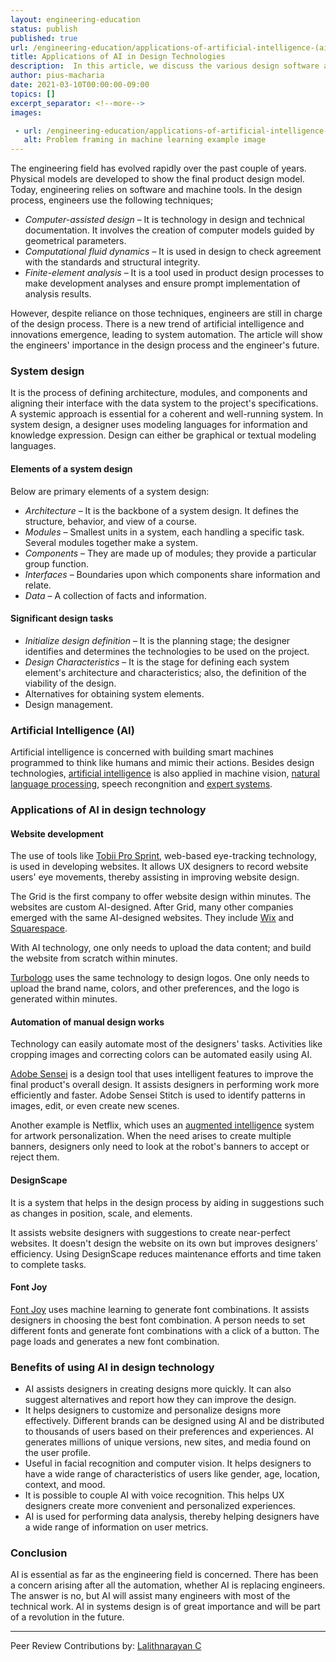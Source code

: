 ```yaml
---
layout: engineering-education
status: publish
published: true
url: /engineering-education/applications-of-artificial-intelligence-(ai)-in-design-systems/
title: Applications of AI in Design Technologies
description:  In this article, we discuss the various design software and the application of AI in these systems. By going through the article, one will understand AI's role in the design systems and how the design workflow is modified with AI in place. 
author: pius-macharia
date: 2021-03-10T00:00:00-09:00
topics: []
excerpt_separator: <!--more-->
images:

 - url: /engineering-education/applications-of-artificial-intelligence-(ai)-in-design-systems/hero.jpg
   alt: Problem framing in machine learning example image
---
```


The engineering field has evolved rapidly over the past couple of years. Physical models are developed to show the final product design model. Today, engineering relies on software and machine tools. In the design process, engineers use the following techniques;

- _Computer-assisted design_ – It is technology in design and technical documentation. It involves the creation of computer models guided by geometrical parameters.
- _Computational fluid dynamics_ – It is used in design to check agreement with the standards and structural integrity.
- _Finite-element analysis_ – It is a tool used in product design processes to make development analyses and ensure prompt implementation of analysis results.

However, despite reliance on those techniques, engineers are still in charge of the design process. There is a new trend of artificial intelligence and innovations emergence, leading to system automation. The article will show the engineers' importance in the design process and the engineer's future.

### System design
It is the process of defining architecture, modules, and components and aligning their interface with the data system to the project's specifications. A systemic approach is essential for a coherent and well-running system. In system design, a designer uses modeling languages for information and knowledge expression. Design can either be graphical or textual modeling languages.

#### Elements of a system design
Below are primary elements of a system design: 

- _Architecture_ – It is the backbone of a system design. It defines the structure, behavior, and view of a course.
- _Modules_ – Smallest units in a system, each handling a specific task. Several modules together make a system.
- _Components_ – They are made up of modules; they provide a particular group function.
- _Interfaces_ – Boundaries upon which components share information and relate.
- _Data_ – A collection of facts and information.

#### Significant design tasks 
- _Initialize design definition_ – It is the planning stage; the designer identifies and determines the technologies to be used on the project.
- _Design Characteristics_ – It is the stage for defining each system element's architecture and characteristics; also, the definition of the viability of the design.
- Alternatives for obtaining system elements.
- Design management. 

### Artificial Intelligence (AI)
Artificial intelligence is concerned with building smart machines programmed to think like humans and mimic their actions. Besides design technologies, [artificial intelligence](/engineering-education/artificial-intelligence-future/) is also applied in machine vision, [natural language processing](/engineering-education/five-real-life-use-cases-of-natural-language-processing-nlp/), speech recongnition and [expert systems](https://en.wikipedia.org/wiki/Expert_system).

### Applications of AI in design technology
#### Website development
The use of tools like [Tobii Pro Sprint](https://www.tobiipro.com/product-listing/sprint/), web-based eye-tracking technology, is used in developing websites. It allows UX designers to record website users' eye movements, thereby assisting in improving website design.

The Grid is the first company to offer website design within minutes. The websites are custom AI-designed. After Grid, many other companies emerged with the same AI-designed websites. They include [Wix](https://www.wix.com/) and [Squarespace](https://www.squarespace.com/).

With AI technology, one only needs to upload the data content; and build the website from scratch within minutes.

[Turbologo](https://turbologo.com/?ref=hackernoon.com) uses the same technology to design logos. One only needs to upload the brand name, colors, and other preferences, and the logo is generated within minutes.

#### Automation of manual design works
Technology can easily automate most of the designers' tasks. Activities like cropping images and correcting colors can be automated easily using AI. 

[Adobe Sensei](https://www.adobe.com/experience-platform/intelligent-services.html?ref=hackernoon.com) is a design tool that uses intelligent features to improve the final product's overall design. It assists designers in performing work more efficiently and faster. Adobe Sensei Stitch is used to identify patterns in images, edit, or even create new scenes.

Another example is Netflix, which uses an [augmented intelligence](/engineering-education/introduction-to-extended-reality/) system for artwork personalization. When the need arises to create multiple banners, designers only need to look at the robot's banners to accept or reject them.

#### DesignScape
It is a system that helps in the design process by aiding in suggestions such as changes in position, scale, and elements.

It assists website designers with suggestions to create near-perfect websites. It doesn't design the website on its own but improves designers' efficiency. Using DesignScape reduces maintenance efforts and time taken to complete tasks.

#### Font Joy
[Font Joy](https://fontjoy.com/) uses machine learning to generate font combinations. It assists designers in choosing the best font combination. A person needs to set different fonts and generate font combinations with a click of a button. The page loads and generates a new font combination.

### Benefits of using AI in design technology 
- AI assists designers in creating designs more quickly. It can also suggest alternatives and report how they can improve the design.
- It helps designers to customize and personalize designs more effectively. Different brands can be designed using AI and be distributed to thousands of users based on their preferences and experiences. AI generates millions of unique versions, new sites, and media found on the user profile.
- Useful in facial recognition and computer vision. It helps designers to have a wide range of characteristics of users like gender, age, location, context, and mood.
- It is possible to couple AI with voice recognition. This helps UX designers create more convenient and personalized experiences.
- AI is used for performing data analysis, thereby helping designers have a wide range of information on user metrics.

### Conclusion
AI is essential as far as the engineering field is concerned. There has been a concern arising after all the automation, whether AI is replacing engineers. The answer is no, but AI will assist many engineers with most of the technical work. AI in systems design is of great importance and will be part of a revolution in the future.

---
Peer Review Contributions by: [Lalithnarayan C](/engineering-education/authors/lalithnarayan-c/)
